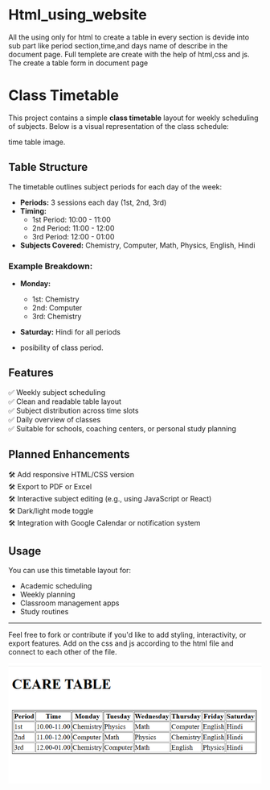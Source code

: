 # Html_using_website
All the using only for html to create a table in every section is 
devide into sub part like period section,time,and days name of describe 
in the document page.
Full templete are create with the help of html,css and js. The create a table form in document page
# Class Timetable

This project contains a simple **class timetable** layout for weekly scheduling of subjects. Below is a visual representation of the class schedule:

time table image. 
 
## Table Structure
 
The timetable outlines subject periods for each day of the week:

- **Periods:** 3 sessions each day (1st, 2nd, 3rd)
- **Timing:** 
  - 1st Period: 10:00 - 11:00
  - 2nd Period: 11:00 - 12:00
  - 3rd Period: 12:00 - 01:00
- **Subjects Covered:** Chemistry, Computer, Math, Physics, English, Hindi

### Example Breakdown:
- **Monday:** 
  - 1st: Chemistry 
  - 2nd: Computer 
  - 3rd: Chemistry

- **Saturday:** Hindi for all periods
- posibility of class period.

## Features

✅ Weekly subject scheduling  
✅ Clean and readable table layout  
✅ Subject distribution across time slots  
✅ Daily overview of classes  
✅ Suitable for schools, coaching centers, or personal study planning 

## Planned Enhancements

🛠️ Add responsive HTML/CSS version  
🛠️ Export to PDF or Excel  
🛠️ Interactive subject editing (e.g., using JavaScript or React)  
🛠️ Dark/light mode toggle  
🛠️ Integration with Google Calendar or notification system 

## Usage

You can use this timetable layout for:
- Academic scheduling
- Weekly planning
- Classroom management apps
- Study routines

---

Feel free to fork or contribute if you'd like to add styling, interactivity, or export features.
Add on the css and js according to the html file and connect to each other of the file. 

 
![image alt](https://github.com/Amrenderkumar/html_using_website/blob/a3f05f066e54d6004533c2a491a18e2fdca9ea9b/Screenshot%20(84).png)
